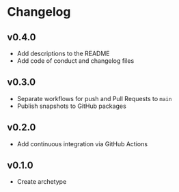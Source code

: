 # Changelog

## v0.4.0

- Add descriptions to the README
- Add code of conduct and changelog files

## v0.3.0

- Separate workflows for push and Pull Requests to `main`
- Publish snapshots to GitHub packages

## v0.2.0

- Add continuous integration via GitHub Actions

## v0.1.0

- Create archetype